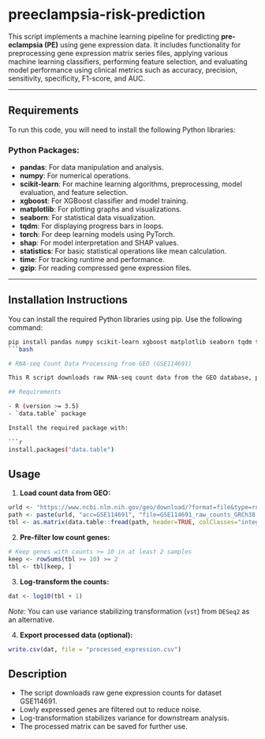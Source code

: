 # preeclampsia-risk-prediction

This script implements a machine learning pipeline for predicting **pre-eclampsia (PE)** using gene expression data. It includes functionality for preprocessing gene expression matrix series files, applying various machine learning classifiers, performing feature selection, and evaluating model performance using clinical metrics such as accuracy, precision, sensitivity, specificity, F1-score, and AUC.

---

## Requirements

To run this code, you will need to install the following Python libraries:

### Python Packages:

- **pandas**: For data manipulation and analysis.
- **numpy**: For numerical operations.
- **scikit-learn**: For machine learning algorithms, preprocessing, model evaluation, and feature selection.
- **xgboost**: For XGBoost classifier and model training.
- **matplotlib**: For plotting graphs and visualizations.
- **seaborn**: For statistical data visualization.
- **tqdm**: For displaying progress bars in loops.
- **torch**: For deep learning models using PyTorch.
- **shap**: For model interpretation and SHAP values.
- **statistics**: For basic statistical operations like mean calculation.
- **time**: For tracking runtime and performance.
- **gzip**: For reading compressed gene expression files.

---

## Installation Instructions

You can install the required Python libraries using pip. Use the following command:

```bash
pip install pandas numpy scikit-learn xgboost matplotlib seaborn tqdm torch shap
```bash

# RNA-seq Count Data Processing from GEO (GSE114691)

This R script downloads raw RNA-seq count data from the GEO database, performs basic filtering and transformation, and optionally exports the processed data.

## Requirements

- R (version >= 3.5)
- `data.table` package

Install the required package with:

```r
install.packages("data.table")
```

## Usage

1. **Load count data from GEO:**

```r
urld <- "https://www.ncbi.nlm.nih.gov/geo/download/?format=file&type=rnaseq_counts"
path <- paste(urld, "acc=GSE114691", "file=GSE114691_raw_counts_GRCh38.p13_NCBI.tsv.gz", sep="&")
tbl <- as.matrix(data.table::fread(path, header=TRUE, colClasses="integer"), rownames=1)
```

2. **Pre-filter low count genes:**

```r
# Keep genes with counts >= 10 in at least 2 samples
keep <- rowSums(tbl >= 10) >= 2
tbl <- tbl[keep, ]
```

3. **Log-transform the counts:**

```r
dat <- log10(tbl + 1)
```

*Note:* You can use variance stabilizing transformation (`vst`) from `DESeq2` as an alternative.

4. **Export processed data (optional):**

```r
write.csv(dat, file = "processed_expression.csv")
```

## Description

- The script downloads raw gene expression counts for dataset GSE114691.
- Lowly expressed genes are filtered out to reduce noise.
- Log-transformation stabilizes variance for downstream analysis.
- The processed matrix can be saved for further use.



